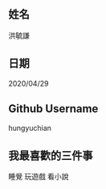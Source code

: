 姓名
----
洪毓謙

日期
----
2020/04/29

Github Username
---------------
hungyuchian

我最喜歡的三件事
---------------
睡覺
玩遊戲
看小說